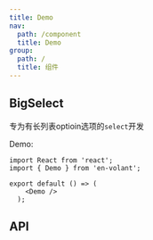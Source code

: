 ```yaml
---
title: Demo
nav:
  path: /component
  title: Demo
group:
  path: /
  title: 组件
---
```


## BigSelect
专为有长列表optioin选项的`select`开发

Demo:

```tsx
import React from 'react';
import { Demo } from 'en-volant';

export default () => (
    <Demo />
  );
```

## API
<API hideTitle/>
